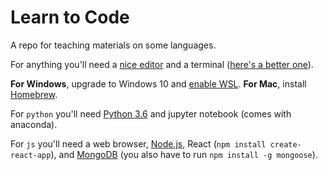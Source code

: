 # Learn to Code

A repo for teaching materials on some languages.

For anything you'll need a [nice editor](http://code.visualstudio.com) and a terminal ([here's a better one](http://hyper.is)).

**For Windows**, upgrade to Windows 10 and [enable WSL](https://msdn.microsoft.com/en-us/commandline/wsl/install-win10).
**For Mac**, install [Homebrew](http://brew.sh).

For `python` you'll need [Python 3.6](https://www.anaconda.com/download/) and jupyter notebook (comes with anaconda).

For `js` you'll need a web browser, [Node.js](https://nodejs.org/en/download/), React (`npm install create-react-app`), and [MongoDB](https://docs.mongodb.com/manual/installation/#mongodb-community-edition) (you also have to run `npm install -g mongoose`).
